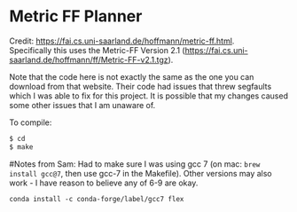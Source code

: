 # Metric FF Planner
Credit: https://fai.cs.uni-saarland.de/hoffmann/metric-ff.html.  
Specifically this uses the Metric-FF Version 2.1 (https://fai.cs.uni-saarland.de/hoffmann/ff/Metric-FF-v2.1.tgz).

Note that the code here is not exactly the same as the one you can download from that website.
Their code had issues that threw segfaults which I was able to fix for this project.
It is possible that my changes caused some other issues that I am unaware of.

To compile:
```bash
$ cd
$ make
```


#Notes from Sam:
Had to make sure I was using gcc 7 (on mac: `brew install gcc@7`, then use gcc-7 in the Makefile). Other versions
may also work - I have reason to believe any of 6-9 are okay.
```
conda install -c conda-forge/label/gcc7 flex
```
